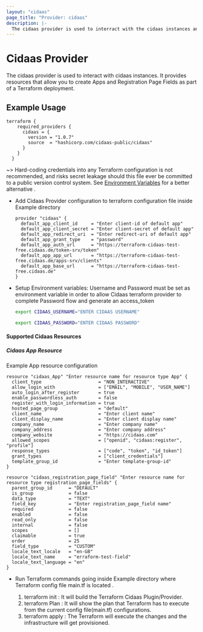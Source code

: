 ```yaml
---
layout: "cidaas"
page_title: "Provider: cidaas"
description: |-
  The cidaas provider is used to interract with the cidaas instances and make changes inside the cidaas instances.
---
```


# Cidaas Provider

The cidaas provider is used to interact with cidaas instances. It provides resources that allow you to create Apps and Registration Page Fields  as part of a Terraform deployment.



## Example Usage

```hcl
terraform {
    required_providers {
      cidaas = {
        version = "1.0.7"
        source  = "hashicorp.com/cidaas-public/cidaas"
      }
    }
  }
```

~> Hard-coding credentials into any Terraform configuration is not recommended, and risks secret leakage should this file ever be committed to a public version control system. See [Environment Variables](#environment-variables) for a better alternative .


- Add Cidaas Provider configuration to terraform configuration file inside Example directory

  ```hcl
  provider "cidaas" {
    default_app_client_id     = "Enter client-id of default app"
    default_app_client_secret = "Enter client-secret of default app"
    default_app_redirect_uri  = "Enter redirect-uri of default app"
    default_app_grant_type    = "password"
    default_app_auth_url      = "https://terraform-cidaas-test-free.cidaas.de/token-srv/token"
    default_app_app_url       = "https://terraform-cidaas-test-free.cidaas.de/apps-srv/clients"
    default_app_base_url      = "https://terraform-cidaas-test-free.cidaas.de"
  }
  ```



- Setup Environment variables: Username and Password must be set as environment variable in order to allow Cidaas terraform provider to complete Password flow and generate an access_token 

  ```bash
  export CIDAAS_USERNAME="ENTER CIDAAS USERNAME"
  ```

  ```bash
  export CIDAAS_PASSWORD="ENTER CIDAAS PASSWORD"
  ```



#### Supported Cidaas Resources

##### Cidaas App Resource

Example App resource configuration

```hcl
resource "cidaas_App" "Enter resource name for resource type App" {
  client_type                     = "NON_INTERACTIVE"
  allow_login_with                = ["EMAIL", "MOBILE", "USER_NAME"]
  auto_login_after_register       = true
  enable_passwordless_auth        = false
  register_with_login_information = true
  hosted_page_group               = "default"
  client_name                     = "Enter client name"
  client_display_name             = "Enter client display name"
  company_name                    = "Enter company name"
  company_address                 = "Enter company address"
  company_website                 = "https://cidaas.com"
  allowed_scopes                  = ["openid", "cidaas:register", "profile"]
  response_types                  = ["code", "token", "id_token"]
  grant_types                     = ["client_credentials"]
  template_group_id               = "Enter template-group-id"
}
```

```hcl
resource "cidaas_registration_page_field" "Enter resource name for resource type registration_page_fields" {
  parent_group_id      = "DEFAULT"
  is_group             = false
  data_type            = "TEXT"
  field_key            = "Enter registration_page_field name"
  required             = false
  enabled              = false
  read_only            = false
  internal             = false
  scopes               = []
  claimable            = true
  order                = 25
  field_type           = "CUSTOM"
  locale_text_locale   = "en-GB"
  locale_text_name     = "erraform-test-field"
  locale_text_language = "en"
}             
```


- Run Terraform commands going inside Example directory where Terraform config file main.tf is located . 

  1. terraform init : It will build the Terraform Cidaas Plugin/Provider.
  2. terraform Plan : It will show the plan that Terraform has to execute from the current config file(main.tf) configurations.
  3. terraform apply : The Terraform will execute the changes and the infrastructure will get provisioned.
